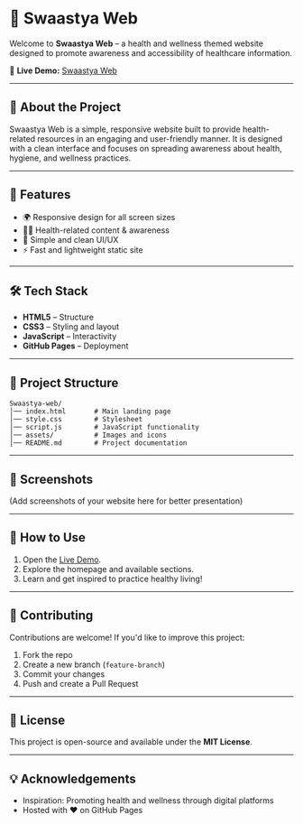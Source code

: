 # 🌿 Swaastya Web

Welcome to **Swaastya Web** – a health and wellness themed website designed to promote awareness and accessibility of healthcare information.

🔗 **Live Demo:** [Swaastya Web](https://Thanushreems2005.github.io/Swaastya-web-)

---

## 📌 About the Project
Swaastya Web is a simple, responsive website built to provide health-related resources in an engaging and user-friendly manner. It is designed with a clean interface and focuses on spreading awareness about health, hygiene, and wellness practices.

---

## 🚀 Features
- 🌍 Responsive design for all screen sizes
- 🧑‍⚕️ Health-related content & awareness
- 🎨 Simple and clean UI/UX
- ⚡ Fast and lightweight static site

---

## 🛠️ Tech Stack
- **HTML5** – Structure
- **CSS3** – Styling and layout
- **JavaScript** – Interactivity
- **GitHub Pages** – Deployment

---

## 📂 Project Structure
```
Swaastya-web/
│── index.html       # Main landing page
│── style.css        # Stylesheet
│── script.js        # JavaScript functionality
│── assets/          # Images and icons
│── README.md        # Project documentation
```

---

## 📸 Screenshots
(Add screenshots of your website here for better presentation)

---

## 🚦 How to Use
1. Open the [Live Demo](https://Thanushreems2005.github.io/Swaastya-web-).
2. Explore the homepage and available sections.
3. Learn and get inspired to practice healthy living!

---

## 🤝 Contributing
Contributions are welcome! If you'd like to improve this project:
1. Fork the repo
2. Create a new branch (`feature-branch`)
3. Commit your changes
4. Push and create a Pull Request

---

## 📜 License
This project is open-source and available under the **MIT License**.

---

## 💡 Acknowledgements
- Inspiration: Promoting health and wellness through digital platforms
- Hosted with ❤️ on GitHub Pages

